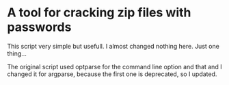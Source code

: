 A tool for cracking zip files with passwords
============================================

This script very simple but usefull. I almost changed
nothing here. Just one thing...

The original script used optparse for the command line
option and that and I changed it for argparse, because
the first one is deprecated, so I updated.
